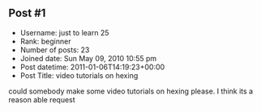 ## Post #1
- Username: just to learn 25
- Rank: beginner
- Number of posts: 23
- Joined date: Sun May 09, 2010 10:55 pm
- Post datetime: 2011-01-06T14:19:23+00:00
- Post Title: video tutorials on hexing

could somebody make some video tutorials on hexing please. I think its a reason able request
